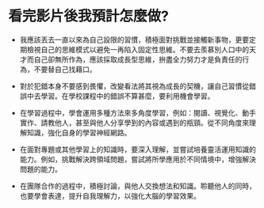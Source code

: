 # 看完影片後我預計怎麼做?

- 我應該丟去一直以來為自己設限的習慣，積極面對挑戰並接觸新事物，更要定期檢視自己的思維模式以避免一再陷入固定性思維。不要去羨慕別人口中的天才而自己卻無所作為，應該採取成長型思維，拚盡全力努力才是負責任的行為，不要替自己找藉口。

- 對於犯錯本身不要感到畏懼，改變看法將其視為成長的契機，讓自己習慣從錯誤中去學習。在學校課程中的錯誤不算甚麼，要利用機會學習。

- 在學習過程中，學會運用多種方法來多角度學習，例如：閱讀、視覺化、動手實作、請教他人，甚至與他人分享學到的內容或遇到的瓶頸。從不同角度來理解知識，強化自身的學習神經網路。

- 在面對專題或其他學習上的知識時，要深入理解，並嘗試培養靈活運用知識的能力。例如，挑戰解決跨領域問題，嘗試將所學應用於不同情境中，增強解決問題的能力。

- 在團隊合作的過程中，積極討論，與他人交換想法和知識。聆聽他人的同時，也要學會表達，提升自我理解力，以強化大腦的學習效果。
